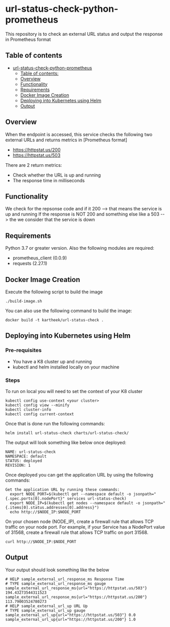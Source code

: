 # url-status-check-python-prometheus

This repository is to check an external URL status and output the response in Prometheus format

## Table of contents

-   [url-status-check-python-prometheus](#url-status-check-python-prometheus)
    -   [Table of contents:](#table-of-contents)
    -   [Overview](#overview)
    -   [Functionality](#functionality)
    -   [Requirements](#requirements)
    -   [Docker Image Creation](#docker-image-creation)
    -   [Deploying into Kubernetes using Helm](#deploying-into-kubernetes-using-helm)
    -   [Output](#output)

## Overview

When the endpoint is accessed, this service checks the following two external URLs and returns metrics in [Prometheus format]

-   <https://httpstat.us/200> 
-   <https://httpstat.us/503>

There are 2 return metrics:

-   Check whether the URL is up and running
-   The response time in milliseconds

## Functionality

We check for the repsonse code and if it 200 --> that means the service is up and running
If the response is NOT 200 and something else like a 503 --> the we consider that the service is down

## Requirements

Python 3.7 or greater version. Also the following modules are required:

-   prometheus_client (0.0.9)
-   requests (2.27.1)

## Docker Image Creation

Execute the following script to build the image

    ./build-image.sh

You can also use the following command to build the image:

    docker build -t kartheek/url-status-check .

## Deploying into Kubernetes using Helm

### Pre-requisites

-   You have a K8 cluster up and running
-   kubectl and helm installed locally on your machine

### Steps

To run on local you will need to set the context of your K8 cluster

    kubectl config use-context <your cluster>
    kubectl config view --minify
    kubectl cluster-info
    kubectl config current-context

Once that is done run the following commands:

    helm install url-status-check charts/url-status-check/

The output will look something like below once deployed:

    NAME: url-status-check
    NAMESPACE: default
    STATUS: deployed
    REVISION: 1

Once deployed you can get the application URL by using the following commands:

    Get the application URL by running these commands:
      export NODE_PORT=$(kubectl get --namespace default -o jsonpath="{.spec.ports[0].nodePort}" services url-status-check)
      export NODE_IP=$(kubectl get nodes --namespace default -o jsonpath="{.items[0].status.addresses[0].address}")
      echo http://$NODE_IP:$NODE_PORT

On your chosen node (NODE_IP), create a firewall rule that allows TCP traffic on your node port.
For example, if your Service has a NodePort value of 31568, create a firewall rule that allows TCP traffic on port 31568.

    curl http://$NODE_IP:$NODE_PORT

## Output

Your output should look something like the below

    # HELP sample_external_url_response_ms Response Time
    # TYPE sample_external_url_response_ms gauge
    sample_external_url_response_ms{url="https://httpstat.us/503"} 194.43273544311523
    sample_external_url_response_ms{url="https://httpstat.us/200"} 113.79003524780273
    # HELP sample_external_url_up URL Up
    # TYPE sample_external_url_up gauge
    sample_external_url_up{url="https://httpstat.us/503"} 0.0
    sample_external_url_up{url="https://httpstat.us/200"} 1.0

